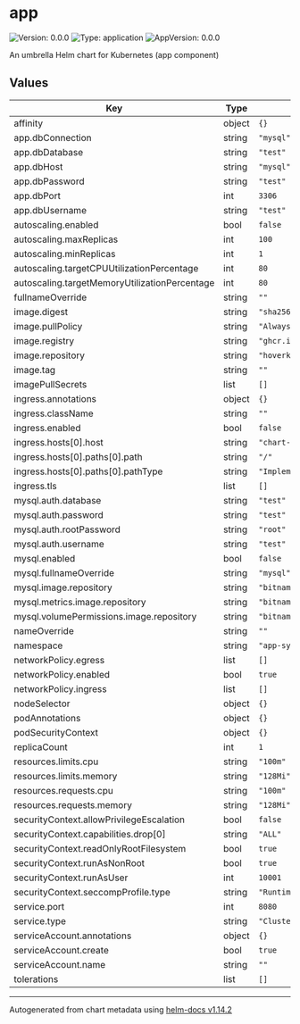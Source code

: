 # app

![Version: 0.0.0](https://img.shields.io/badge/Version-0.0.0-informational?style=flat-square) ![Type: application](https://img.shields.io/badge/Type-application-informational?style=flat-square) ![AppVersion: 0.0.0](https://img.shields.io/badge/AppVersion-0.0.0-informational?style=flat-square)

An umbrella Helm chart for Kubernetes (app component)

## Values

| Key                                           | Type   | Default                                                                     | Description |
| --------------------------------------------- | ------ | --------------------------------------------------------------------------- | ----------- |
| affinity                                      | object | `{}`                                                                        |             |
| app.dbConnection                              | string | `"mysql"`                                                                   |             |
| app.dbDatabase                                | string | `"test"`                                                                    |             |
| app.dbHost                                    | string | `"mysql"`                                                                   |             |
| app.dbPassword                                | string | `"test"`                                                                    |             |
| app.dbPort                                    | int    | `3306`                                                                      |             |
| app.dbUsername                                | string | `"test"`                                                                    |             |
| autoscaling.enabled                           | bool   | `false`                                                                     |             |
| autoscaling.maxReplicas                       | int    | `100`                                                                       |             |
| autoscaling.minReplicas                       | int    | `1`                                                                         |             |
| autoscaling.targetCPUUtilizationPercentage    | int    | `80`                                                                        |             |
| autoscaling.targetMemoryUtilizationPercentage | int    | `80`                                                                        |             |
| fullnameOverride                              | string | `""`                                                                        |             |
| image.digest                                  | string | `"sha256:da3b65f32ea75f8041079d220b72da4f605738996256a7dc32715424cc117271"` |             |
| image.pullPolicy                              | string | `"Always"`                                                                  |             |
| image.registry                                | string | `"ghcr.io"`                                                                 |             |
| image.repository                              | string | `"hoverkraft-tech/ci-github-container/application-test"`                    |             |
| image.tag                                     | string | `""`                                                                        |             |
| imagePullSecrets                              | list   | `[]`                                                                        |             |
| ingress.annotations                           | object | `{}`                                                                        |             |
| ingress.className                             | string | `""`                                                                        |             |
| ingress.enabled                               | bool   | `false`                                                                     |             |
| ingress.hosts[0].host                         | string | `"chart-example.local"`                                                     |             |
| ingress.hosts[0].paths[0].path                | string | `"/"`                                                                       |             |
| ingress.hosts[0].paths[0].pathType            | string | `"ImplementationSpecific"`                                                  |             |
| ingress.tls                                   | list   | `[]`                                                                        |             |
| mysql.auth.database                           | string | `"test"`                                                                    |             |
| mysql.auth.password                           | string | `"test"`                                                                    |             |
| mysql.auth.rootPassword                       | string | `"root"`                                                                    |             |
| mysql.auth.username                           | string | `"test"`                                                                    |             |
| mysql.enabled                                 | bool   | `false`                                                                     |             |
| mysql.fullnameOverride                        | string | `"mysql"`                                                                   |             |
| mysql.image.repository                        | string | `"bitnamilegacy/mysql"`                                                     |             |
| mysql.metrics.image.repository                | string | `"bitnamilegacy/mysqld-exporter"`                                           |             |
| mysql.volumePermissions.image.repository      | string | `"bitnamilegacy/os-shell"`                                                  |             |
| nameOverride                                  | string | `""`                                                                        |             |
| namespace                                     | string | `"app-system"`                                                              |             |
| networkPolicy.egress                          | list   | `[]`                                                                        |             |
| networkPolicy.enabled                         | bool   | `true`                                                                      |             |
| networkPolicy.ingress                         | list   | `[]`                                                                        |             |
| nodeSelector                                  | object | `{}`                                                                        |             |
| podAnnotations                                | object | `{}`                                                                        |             |
| podSecurityContext                            | object | `{}`                                                                        |             |
| replicaCount                                  | int    | `1`                                                                         |             |
| resources.limits.cpu                          | string | `"100m"`                                                                    |             |
| resources.limits.memory                       | string | `"128Mi"`                                                                   |             |
| resources.requests.cpu                        | string | `"100m"`                                                                    |             |
| resources.requests.memory                     | string | `"128Mi"`                                                                   |             |
| securityContext.allowPrivilegeEscalation      | bool   | `false`                                                                     |             |
| securityContext.capabilities.drop[0]          | string | `"ALL"`                                                                     |             |
| securityContext.readOnlyRootFilesystem        | bool   | `true`                                                                      |             |
| securityContext.runAsNonRoot                  | bool   | `true`                                                                      |             |
| securityContext.runAsUser                     | int    | `10001`                                                                     |             |
| securityContext.seccompProfile.type           | string | `"RuntimeDefault"`                                                          |             |
| service.port                                  | int    | `8080`                                                                      |             |
| service.type                                  | string | `"ClusterIP"`                                                               |             |
| serviceAccount.annotations                    | object | `{}`                                                                        |             |
| serviceAccount.create                         | bool   | `true`                                                                      |             |
| serviceAccount.name                           | string | `""`                                                                        |             |
| tolerations                                   | list   | `[]`                                                                        |             |

---

Autogenerated from chart metadata using [helm-docs v1.14.2](https://github.com/norwoodj/helm-docs/releases/v1.14.2)
